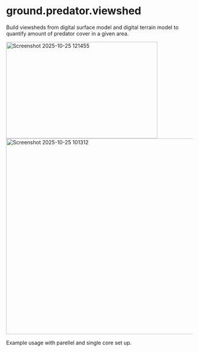 # ground.predator.viewshed
Build viewsheds from digital surface model and digital terrain model to quantify amount of predator cover in a given area.

<img width="408" height="261" alt="Screenshot 2025-10-25 121455" src="https://github.com/user-attachments/assets/fda4b8d0-aa84-46a9-941c-7379f677934d" />
<img width="563" height="530" alt="Screenshot 2025-10-25 101312" src="https://github.com/user-attachments/assets/53b4997a-0bc7-40e6-8c44-c04628fd18a8" />


Example usage with parellel and single core set up.
